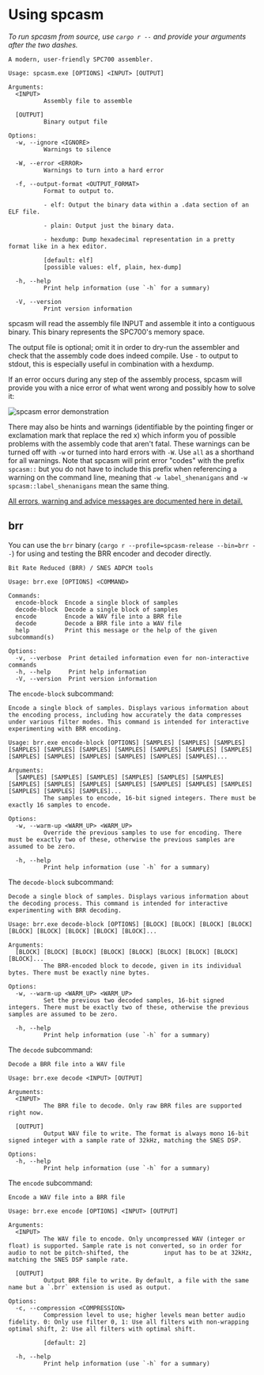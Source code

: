 # Using spcasm

_To run spcasm from source, use `cargo r --` and provide your arguments after the two dashes._

```
A modern, user-friendly SPC700 assembler.

Usage: spcasm.exe [OPTIONS] <INPUT> [OUTPUT]

Arguments:
  <INPUT>
          Assembly file to assemble

  [OUTPUT]
          Binary output file

Options:
  -w, --ignore <IGNORE>
          Warnings to silence

  -W, --error <ERROR>
          Warnings to turn into a hard error

  -f, --output-format <OUTPUT_FORMAT>
          Format to output to.

          - elf: Output the binary data within a .data section of an ELF file.

          - plain: Output just the binary data.

          - hexdump: Dump hexadecimal representation in a pretty format like in a hex editor.

          [default: elf]
          [possible values: elf, plain, hex-dump]

  -h, --help
          Print help information (use `-h` for a summary)

  -V, --version
          Print version information
```

spcasm will read the assembly file INPUT and assemble it into a contiguous binary. This binary represents the SPC700's memory space.

The output file is optional; omit it in order to dry-run the assembler and check that the assembly code does indeed compile. Use `-` to output to stdout, this is especially useful in combination with a hexdump.

If an error occurs during any step of the assembly process, spcasm will provide you with a nice error of what went wrong and possibly how to solve it:

![spcasm error demonstration](https://user-images.githubusercontent.com/28656157/164973851-d66c5fa3-8bed-43b6-b7c2-e66cc53592c6.png)

There may also be hints and warnings (identifiable by the pointing finger or exclamation mark that replace the red x) which inform you of possible problems with the assembly code that aren't fatal. These warnings can be turned off with `-w` or turned into hard errors with `-W`. Use `all` as a shorthand for all warnings. Note that spcasm will print error "codes" with the prefix `spcasm::` but you do not have to include this prefix when referencing a warning on the command line, meaning that `-w label_shenanigans` and `-w spcasm::label_shenanigans` mean the same thing.

[All errors, warning and advice messages are documented here in detail.](errors.md)

## brr

You can use the `brr` binary (`cargo r --profile=spcasm-release --bin=brr --`) for using and testing the BRR encoder and decoder directly.

```
Bit Rate Reduced (BRR) / SNES ADPCM tools

Usage: brr.exe [OPTIONS] <COMMAND>

Commands:
  encode-block  Encode a single block of samples
  decode-block  Decode a single block of samples
  encode        Encode a WAV file into a BRR file
  decode        Decode a BRR file into a WAV file
  help          Print this message or the help of the given subcommand(s)

Options:
  -v, --verbose  Print detailed information even for non-interactive commands
  -h, --help     Print help information
  -V, --version  Print version information
```

The `encode-block` subcommand:

```
Encode a single block of samples. Displays various information about the encoding process, including how accurately the data compresses under various filter modes. This command is intended for interactive experimenting with BRR encoding.

Usage: brr.exe encode-block [OPTIONS] [SAMPLES] [SAMPLES] [SAMPLES] [SAMPLES] [SAMPLES] [SAMPLES] [SAMPLES] [SAMPLES] [SAMPLES] [SAMPLES] [SAMPLES] [SAMPLES] [SAMPLES] [SAMPLES] [SAMPLES] [SAMPLES]...

Arguments:
  [SAMPLES] [SAMPLES] [SAMPLES] [SAMPLES] [SAMPLES] [SAMPLES] [SAMPLES] [SAMPLES] [SAMPLES] [SAMPLES] [SAMPLES] [SAMPLES] [SAMPLES] [SAMPLES] [SAMPLES] [SAMPLES]...
          The samples to encode, 16-bit signed integers. There must be exactly 16 samples to encode.

Options:
  -w, --warm-up <WARM_UP> <WARM_UP>
          Override the previous samples to use for encoding. There must be exactly two of these, otherwise the previous samples are assumed to be zero.

  -h, --help
          Print help information (use `-h` for a summary)
```

The `decode-block` subcommand:

```
Decode a single block of samples. Displays various information about the decoding process. This command is intended for interactive experimenting with BRR decoding.

Usage: brr.exe decode-block [OPTIONS] [BLOCK] [BLOCK] [BLOCK] [BLOCK] [BLOCK] [BLOCK] [BLOCK] [BLOCK] [BLOCK]...

Arguments:
  [BLOCK] [BLOCK] [BLOCK] [BLOCK] [BLOCK] [BLOCK] [BLOCK] [BLOCK] [BLOCK]...
          The BRR-encoded block to decode, given in its individual bytes. There must be exactly nine bytes.

Options:
  -w, --warm-up <WARM_UP> <WARM_UP>
          Set the previous two decoded samples, 16-bit signed integers. There must be exactly two of these, otherwise the previous samples are assumed to be zero.

  -h, --help
          Print help information (use `-h` for a summary)
```

The `decode` subcommand:

```
Decode a BRR file into a WAV file

Usage: brr.exe decode <INPUT> [OUTPUT]

Arguments:
  <INPUT>
          The BRR file to decode. Only raw BRR files are supported right now.

  [OUTPUT]
          Output WAV file to write. The format is always mono 16-bit signed integer with a sample rate of 32kHz, matching the SNES DSP.

Options:
  -h, --help
          Print help information (use `-h` for a summary)
```

The `encode` subcommand:

```
Encode a WAV file into a BRR file

Usage: brr.exe encode [OPTIONS] <INPUT> [OUTPUT]

Arguments:
  <INPUT>
          The WAV file to encode. Only uncompressed WAV (integer or float) is supported. Sample rate is not converted, so in order for audio to not be pitch-shifted, the          input has to be at 32kHz, matching the SNES DSP sample rate.

  [OUTPUT]
          Output BRR file to write. By default, a file with the same name but a `.brr` extension is used as output.

Options:
  -c, --compression <COMPRESSION>
          Compression level to use; higher levels mean better audio fidelity. 0: Only use filter 0, 1: Use all filters with non-wrapping optimal shift, 2: Use all filters with optimal shift.

          [default: 2]

  -h, --help
          Print help information (use `-h` for a summary)
```
